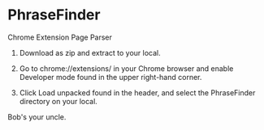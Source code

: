 # PhraseFinder
Chrome Extension Page Parser

1) Download as zip and extract to your local. 

2) Go to chrome://extensions/ in your Chrome browser and enable Developer mode found in the upper right-hand corner.

3) Click Load unpacked found in the header, and select the PhraseFinder directory on your local.

Bob's your uncle.
